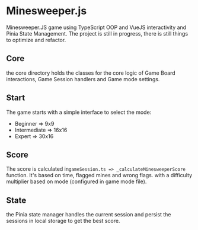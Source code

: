 # Minesweeper.js

Minesweeper.JS game using TypeScript OOP and VueJS interactivity and Pinia State Management. The project is still in progress, there is still things to optimize and refactor.

## Core

the core directory holds the classes for the core logic of Game Board interactions, Game Session handlers and Game mode settings.

## Start

The game starts with a simple interface to select the mode:

- Beginner => 9x9
- Intermediate => 16x16
- Expert => 30x16

## Score

The score is calculated in`gameSession.ts => _calculateMinesweeperScore` function. It's based on time, flagged mines and wrong flags. with a difficulty multiplier based on mode (configured in game mode file).

## State

the Pinia state manager handles the current session and persist the sessions in local storage to get the best score.
